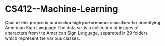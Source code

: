 # CS412--Machine-Learning
 Goal of this project is to develop high performance classifiers for identifying American Sign Language.The data set is a collection of images of characters from the American Sign Language, separated in 29 folders which represent the various classes.
